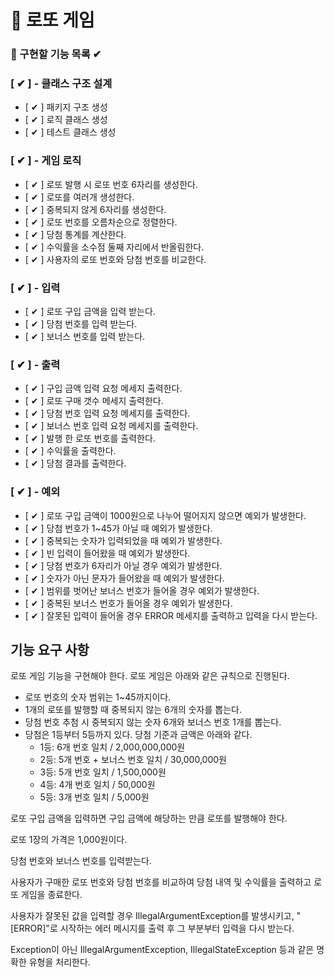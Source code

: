 # 🎰 로또 게임

### 🎯 구현할 기능 목록 ✔


### [ ✔ ] - 클래스 구조 설계
- [ ✔ ] 패키지 구조 생성
- [ ✔ ] 로직 클래스 생성 
- [ ✔ ] 테스트 클래스 생성

### [ ✔ ] - 게임 로직

- [ ✔ ] 로또 발행 시 로또 번호 6자리를 생성한다.
- [ ✔ ] 로또를 여러개 생성한다.
- [ ✔ ] 중복되지 않게 6자리를 생성한다.
- [ ✔ ] 로또 번호를 오름차순으로 정렬한다.
- [ ✔ ] 당첨 통계를 계산한다.
- [ ✔ ] 수익률을 소수점 둘째 자리에서 반올림한다.
- [ ✔ ] 사용자의 로또 번호와 당첨 번호를 비교한다.

### [ ✔ ] - 입력

- [ ✔ ] 로또 구입 금액을 입력 받는다.
- [ ✔ ] 당첨 번호를 입력 받는다.
- [ ✔ ] 보너스 번호를 입력 받는다.

### [ ✔ ] - 출력

- [ ✔ ] 구입 금액 입력 요청 메세지 출력한다.
- [ ✔ ] 로또 구매 갯수 메세지 출력한다.
- [ ✔ ] 당첨 번호 입력 요청 메세지를 출력한다.
- [ ✔ ] 보너스 번호 입력 요청 메세지를 출력한다.
- [ ✔ ] 발행 한 로또 번호를 출력한다.
- [ ✔ ] 수익률을 출력한다.
- [ ✔ ] 당첨 결과를 출력한다.

### [ ✔ ] - 예외

- [ ✔ ] 로또 구입 금액이 1000원으로 나누어 떨어지지 않으면 예외가 발생한다.
- [ ✔ ] 당첨 번호가 1~45가 아닐 때 예외가 발생한다.
- [ ✔ ] 중복되는 숫자가 입력되었을 때 예외가 발생한다.
- [ ✔ ] 빈 입력이 들어왔을 때 예외가 발생한다.
- [ ✔ ] 당첨 번호가 6자리가 아닐 경우 예외가 발생한다.
- [ ✔ ] 숫자가 아닌 문자가 들어왔을 때 예외가 발생한다.
- [ ✔ ] 범위를 벗어난 보너스 번호가 들어올 경우 예외가 발생한다.
- [ ✔ ] 중복된 보너스 번호가 들어올 경우 예외가 발생한다.
- [ ✔ ] 잘못된 입력이 들어올 경우 ERROR 메세지를 출력하고 입력을 다시 받는다.

## 기능 요구 사항
로또 게임 기능을 구현해야 한다. 로또 게임은 아래와 같은 규칙으로 진행된다.

- 로또 번호의 숫자 범위는 1~45까지이다.
- 1개의 로또를 발행할 때 중복되지 않는 6개의 숫자를 뽑는다.
- 당첨 번호 추첨 시 중복되지 않는 숫자 6개와 보너스 번호 1개를 뽑는다.
- 당첨은 1등부터 5등까지 있다. 당첨 기준과 금액은 아래와 같다.
    - 1등: 6개 번호 일치 / 2,000,000,000원
    - 2등: 5개 번호 + 보너스 번호 일치 / 30,000,000원
    - 3등: 5개 번호 일치 / 1,500,000원
    - 4등: 4개 번호 일치 / 50,000원
    - 5등: 3개 번호 일치 / 5,000원

로또 구입 금액을 입력하면 구입 금액에 해당하는 만큼 로또를 발행해야 한다.

로또 1장의 가격은 1,000원이다.

당첨 번호와 보너스 번호를 입력받는다.

사용자가 구매한 로또 번호와 당첨 번호를 비교하여 당첨 내역 및 수익률을 출력하고 로또 게임을 종료한다.

사용자가 잘못된 값을 입력할 경우 IllegalArgumentException를 발생시키고, "[ERROR]"로 시작하는 에러 메시지를 출력 후 그 부분부터 입력을 다시 받는다.

Exception이 아닌 IllegalArgumentException, IllegalStateException 등과 같은 명확한 유형을 처리한다.